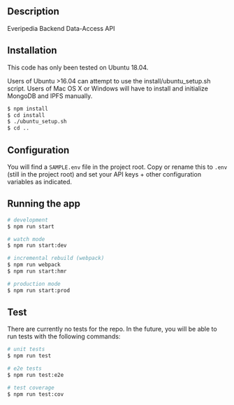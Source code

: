 ## Description

Everipedia Backend Data-Access API

## Installation

This code has only been tested on Ubuntu 18.04.

Users of Ubuntu >16.04 can attempt to use the install/ubuntu_setup.sh script. Users of Mac OS X or Windows will have to install and initialize MongoDB and IPFS manually.

```bash
$ npm install
$ cd install
$ ./ubuntu_setup.sh
$ cd ..
```

## Configuration

You will find a `SAMPLE.env` file in the project root. Copy or rename this to `.env` (still in the project root) and set your API keys + other configuration variables as indicated.

## Running the app

```bash
# development
$ npm run start

# watch mode
$ npm run start:dev

# incremental rebuild (webpack)
$ npm run webpack
$ npm run start:hmr

# production mode
$ npm run start:prod
```

## Test

There are currently no tests for the repo. In the future, you will be able to run tests with the following commands:

```bash
# unit tests
$ npm run test

# e2e tests
$ npm run test:e2e

# test coverage
$ npm run test:cov
```
